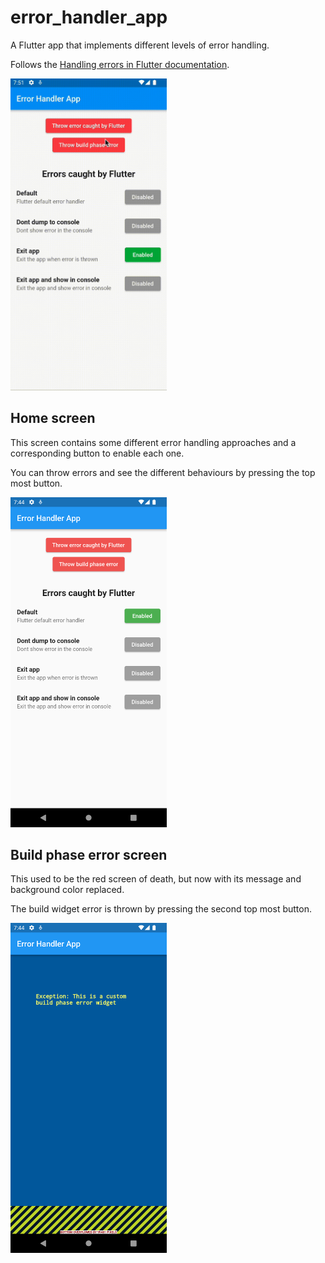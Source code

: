 # error_handler_app

A Flutter app that implements different levels of error handling.

Follows the [Handling errors in Flutter documentation](https://docs.flutter.dev/testing/errors#:~:text=The%20Flutter%20framework%20catches%20errors,by%20setting%20up%20a%20Zone%20).

<img src='res/exit_app.gif' width=250>

## Home screen

This screen contains some different error handling approaches and a corresponding button to enable each one.

You can throw errors and see the different behaviours by pressing the top most button.

<img src='res/home_screen.png' width=250>

## Build phase error screen

This used to be the red screen of death, but now with its message and background color replaced.

The build widget error is thrown by pressing the second top most button.

<img src='res/error_screen.png' width=250>

